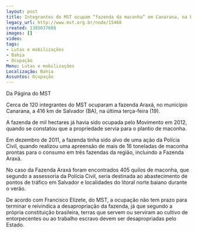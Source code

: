 ```yaml
---
layout: post
title: Integrantes do MST ocupam “fazenda da maconha” em Canarana, na Bahia
legacy_url: http://www.mst.org.br/node/15468
created: 1385037608
images: []
video: 
tags:
- Lutas e mobilizações
- Bahia
- Ocupação
Menu: Lutas e mobilizações
Localização: Bahia
Assuntos: Ocupação
---
```



Da Página do MST  

Cerca de 120 integrantes do MST ocuparam a fazenda Araxá, no município Canarana, a 416 km de Salvador (BA), na última terça-feira (19).    

A fazenda de mil hectares já havia sido ocupada pelo Movimento em 2012, quando se constatou que a propriedade servia para o plantio de maconha.  

Em dezembro de 2011, a fazenda tinha sido alvo de uma ação da Polícia Civil, quando realizou uma apreensão de mais de 16 toneladas de maconha prontas para o consumo em três fazendas da região, incluindo a Fazenda Araxá.  

No caso da Fazenda Araxá foram encontrados 405 quilos de maconha, que segundo a assessoria da Polícia Civil, seria destinada ao abastecimento de pontos de tráfico em Salvador e localidades do litoral norte baiano durante o verão.  

De acordo com Francisco Elizete, do MST, a ocupação não tem prazo para terminar e reivindica a desapropriação da fazenda, já que segundo a própria constituição brasileira, terras que servem ou serviram ao cultivo de entorpecentes ou ao trabalho escravo devem ser desapropriadas pelo Estado.
 
